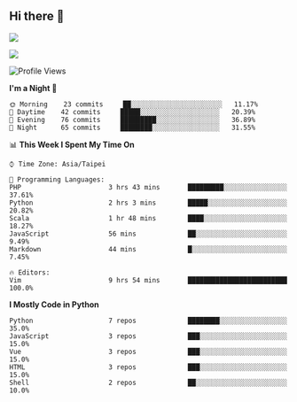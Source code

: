 ## Hi there 👋

![](https://github-readme-stats.vercel.app/api?username=CSY54&theme=nord&show_icons=true)

![](https://github-readme-stats.vercel.app/api/top-langs/?username=CSY54&theme=nord&layout=compact&card_width=445)

<!--START_SECTION:waka-->
![Profile Views](http://img.shields.io/badge/Profile%20Views-21-blue)

**I'm a Night 🦉** 

```text
🌞 Morning    23 commits     ██░░░░░░░░░░░░░░░░░░░░░░░   11.17% 
🌆 Daytime    42 commits     █████░░░░░░░░░░░░░░░░░░░░   20.39% 
🌃 Evening    76 commits     █████████░░░░░░░░░░░░░░░░   36.89% 
🌙 Night      65 commits     ████████░░░░░░░░░░░░░░░░░   31.55%

```


📊 **This Week I Spent My Time On** 

```text
⌚︎ Time Zone: Asia/Taipei

💬 Programming Languages: 
PHP                      3 hrs 43 mins       █████████░░░░░░░░░░░░░░░░   37.61% 
Python                   2 hrs 3 mins        █████░░░░░░░░░░░░░░░░░░░░   20.82% 
Scala                    1 hr 48 mins        ████░░░░░░░░░░░░░░░░░░░░░   18.27% 
JavaScript               56 mins             ██░░░░░░░░░░░░░░░░░░░░░░░   9.49% 
Markdown                 44 mins             █░░░░░░░░░░░░░░░░░░░░░░░░   7.45%

🔥 Editors: 
Vim                      9 hrs 54 mins       █████████████████████████   100.0%

```

**I Mostly Code in Python** 

```text
Python                   7 repos             ████████░░░░░░░░░░░░░░░░░   35.0% 
JavaScript               3 repos             ███░░░░░░░░░░░░░░░░░░░░░░   15.0% 
Vue                      3 repos             ███░░░░░░░░░░░░░░░░░░░░░░   15.0% 
HTML                     3 repos             ███░░░░░░░░░░░░░░░░░░░░░░   15.0% 
Shell                    2 repos             ██░░░░░░░░░░░░░░░░░░░░░░░   10.0%

```



<!--END_SECTION:waka-->

<!--
**CSY54/CSY54** is a ✨ _special_ ✨ repository because its `README.md` (this file) appears on your GitHub profile.

Here are some ideas to get you started:

- 🔭 I’m currently working on ...
- 🌱 I’m currently learning ...
- 👯 I’m looking to collaborate on ...
- 🤔 I’m looking for help with ...
- 💬 Ask me about ...
- 📫 How to reach me: ...
- 😄 Pronouns: ...
- ⚡ Fun fact: ...
-->
